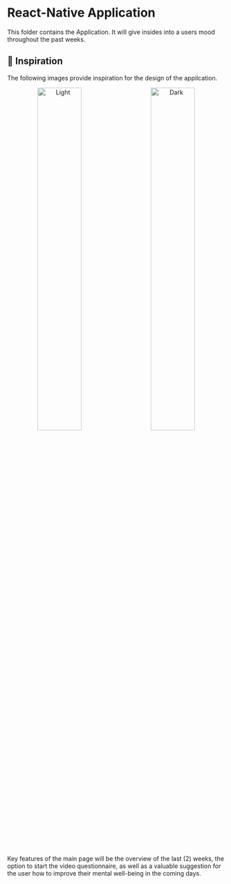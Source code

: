 # React-Native Application

This folder contains the Application. It will give insides into a users mood throughout the past weeks.

## 🌟 Inspiration

The following images provide inspiration for the design of the appilcation.

<p align="center">
  <img alt="Light" src="../concept/DALL·E%20front%20page%20impression.webp" width="45%">
&nbsp; &nbsp; &nbsp; &nbsp;
  <img alt="Dark" src="../concept/DALL·E%20front%20page%20impression%202.webp" width="45%">
</p>

Key features of the main page will be the overview of the last (2) weeks, the option to start the video questionnaire, as well as a valuable suggestion for the user how to improve their mental well-being in the coming days.
